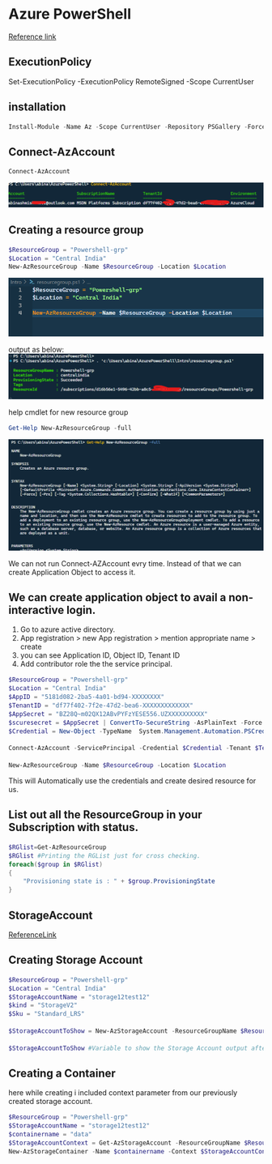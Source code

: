 # Azure PowerShell
[Reference link](https://learn.microsoft.com/en-us/powershell/module/az.resources/new-azresourcegroup?view=azps-9.2.0)
## ExecutionPolicy
Set-ExecutionPolicy -ExecutionPolicy RemoteSigned -Scope CurrentUser


## installation
```PowerShell
Install-Module -Name Az -Scope CurrentUser -Repository PSGallery -Force
```

## Connect-AzAccount
```PowerShell
Connect-AzAccount
```
![azconnect](connect.png)

 

## Creating a resource group 
```Powershell
$ResourceGroup = "Powershell-grp"
$Location = "Central India"
New-AzResourceGroup -Name $ResourceGroup -Location $Location
```
![resource Group](resourcegroup.png)
 


output as below:
![output](output.png)

help cmdlet for new resource group 
```PowerShell
Get-Help New-AzResourceGroup -full
```
![get-help command](gethelp.png)
 
We can not run Connect-AZAccount evry time. Instead of that we can create Application Object to access it.

## We can create application object to avail a non-interactive login.
1. Go to azure active directory.
2. App registration > new App registration > mention appropriate name > create
3. you can see Application ID, Object ID, Tenant ID
4. Add contributor role the the service principal.

```PowerShell
$ResourceGroup = "Powershell-grp"
$Location = "Central India"
$AppID = "5181d082-2ba5-4a01-bd94-XXXXXXXX"
$TenantID = "df77f402-7f2e-47d2-bea6-XXXXXXXXXXXXX"
$AppSecret = "BZ28Q~m02QX12ABvPYFzYESE556.UZXXXXXXXXXX"
$scuresecret = $AppSecret | ConvertTo-SecureString -AsPlainText -Force
$Credential = New-Object -TypeName  System.Management.Automation.PSCredential -ArgumentList $AppID,$scuresecret

Connect-AzAccount -ServicePrincipal -Credential $Credential -Tenant $TenantID

New-AzResourceGroup -Name $ResourceGroup -Location $Location
```

This will Automatically use the credentials and create desired resource for us.

## List out all the ResourceGroup in your Subscription with status.

```PowerShell
$RGlist=Get-AzResourceGroup
$RGlist #Printing the RGList just for cross checking.
foreach($group in $RGlist)
{
    "Provisioning state is : " + $group.ProvisioningState
}
```
## StorageAccount
[ReferenceLink](https://learn.microsoft.com/en-us/powershell/module/az.storage/new-azstorageaccount)
## Creating Storage Account

```PowerShell
$ResourceGroup = "Powershell-grp"
$Location = "Central India"
$StorageAccountName = "storage12test12"
$kind = "StorageV2"
$Sku = "Standard_LRS"

$StorageAccountToShow = New-AzStorageAccount -ResourceGroupName $ResourceGroup -Location $Location -SkuName $Sku -Name $StorageAccountName -Kind $kind

$StorageAccountToShow #Variable to show the Storage Account output after creation.
```
## Creating a Container
here while creating i included context parameter from our previously created storage account.
```PowerShell
$ResourceGroup = "Powershell-grp"
$StorageAccountName = "storage12test12"
$containername = "data"
$StorageAccountContext = Get-AzStorageAccount -ResourceGroupName $ResourceGroup -Name $StorageAccountName
New-AzStorageContainer -Name $containername -Context $StorageAccountContext.Context -Permission Blob
```

